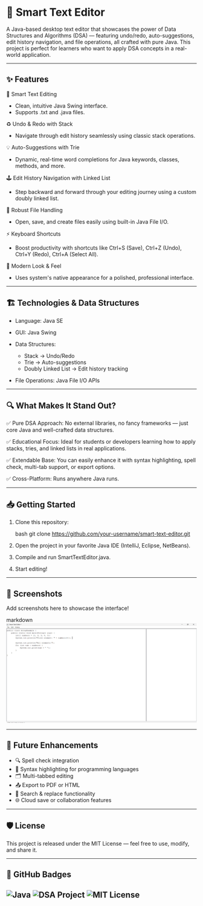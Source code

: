 # 📄 Smart Text Editor

A Java-based desktop text editor that showcases the power of Data Structures and Algorithms (DSA) — featuring undo/redo, auto-suggestions, edit history navigation, and file operations, all crafted with pure Java. This project is perfect for learners who want to apply DSA concepts in a real-world application.

---

## ✨ Features

🚀 Smart Text Editing

* Clean, intuitive Java Swing interface.
* Supports .txt and .java files.

♻ Undo & Redo with Stack

* Navigate through edit history seamlessly using classic stack operations.

💡 Auto-Suggestions with Trie

* Dynamic, real-time word completions for Java keywords, classes, methods, and more.

🕹 Edit History Navigation with Linked List

* Step backward and forward through your editing journey using a custom doubly linked list.

💾 Robust File Handling

* Open, save, and create files easily using built-in Java File I/O.

⚡ Keyboard Shortcuts

* Boost productivity with shortcuts like Ctrl+S (Save), Ctrl+Z (Undo), Ctrl+Y (Redo), Ctrl+A (Select All).

🎨 Modern Look & Feel

* Uses system's native appearance for a polished, professional interface.

---

## 🏗 Technologies & Data Structures

* Language: Java SE
* GUI: Java Swing
* Data Structures:

  * Stack → Undo/Redo
  * Trie → Auto-suggestions
  * Doubly Linked List → Edit history tracking
* File Operations: Java File I/O APIs

---

## 🔍 What Makes It Stand Out?

✅ Pure DSA Approach: No external libraries, no fancy frameworks — just core Java and well-crafted data structures.

✅ Educational Focus: Ideal for students or developers learning how to apply stacks, tries, and linked lists in real applications.

✅ Extendable Base: You can easily enhance it with syntax highlighting, spell check, multi-tab support, or export options.

✅ Cross-Platform: Runs anywhere Java runs.

---

## 📥 Getting Started

1. Clone this repository:

   bash
   git clone https://github.com/your-username/smart-text-editor.git
   

2. Open the project in your favorite Java IDE (IntelliJ, Eclipse, NetBeans).

3. Compile and run SmartTextEditor.java.

4. Start editing!

---

## 📸 Screenshots

Add screenshots here to showcase the interface!

markdown
![Smart Text Editor Screenshot](Mainpage.png)


---

## 🌱 Future Enhancements

* 🔍 Spell check integration
* 🎨 Syntax highlighting for programming languages
* 🗂 Multi-tabbed editing
* 📤 Export to PDF or HTML
* 🔄 Search & replace functionality
* 🌐 Cloud save or collaboration features

---

## 🛡 License

This project is released under the MIT License — feel free to use, modify, and share it.

---

## 🚀 GitHub Badges

![Java](https://img.shields.io/badge/Java-ED8B00?style=for-the-badge\&logo=java\&logoColor=white)
![DSA Project](https://img.shields.io/badge/DSA-Project-blue?style=for-the-badge)
![MIT License](https://img.shields.io/badge/License-MIT-green?style=for-the-badge)
---

